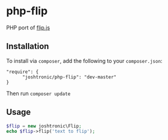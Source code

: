 # php-flip

PHP port of [flip.js][flipjs]

## Installation

To install via `composer`, add the following to your `composer.json`:

```
"require": {
      "joshtronic/php-flip": "dev-master"
}
```

Then run `composer update`

## Usage

```php
$flip = new joshtronic\Flip;
echo $flip->flip('text to flip');
```

[flipjs]: https://github.com/jergason/flipjs/blob/master/flip.js
